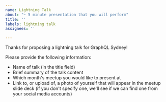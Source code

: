 ```yaml
---
name: Lightning Talk
about: "~ 5 minute presentation that you will perform"
title: ''
labels: lightning talk
assignees: ''

---
```


Thanks for proposing a lightning talk for GraphQL Sydney!

Please provide the following information:

- Name of talk (in the title field)
- Brief summary of the talk content
- Which month's meetup you would like to present at
- Link to, or upload of, a photo of yourself that will appear in the meetup slide deck (if you don't specify one, we'll see if we can find one from your social media accounts)
